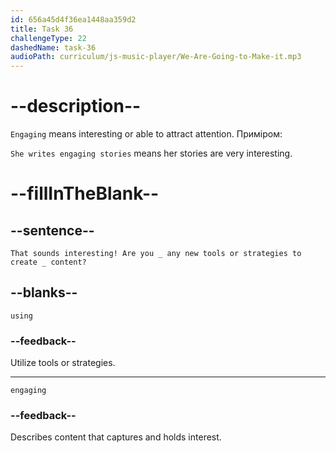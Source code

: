 ```yaml
---
id: 656a45d4f36ea1448aa359d2
title: Task 36
challengeType: 22
dashedName: task-36
audioPath: curriculum/js-music-player/We-Are-Going-to-Make-it.mp3
---
```


<!--
AUDIO REFERENCE: 
Brian: That sounds interesting! Are you using any new tools or strategies to create engaging content?
-->

# --description--

`Engaging` means interesting or able to attract attention. Приміром:

`She writes engaging stories` means her stories are very interesting.

# --fillInTheBlank--

## --sentence--

`That sounds interesting! Are you _ any new tools or strategies to create _ content?`

## --blanks--

`using`

### --feedback--

Utilize tools or strategies.

---

`engaging`

### --feedback--

Describes content that captures and holds interest.
